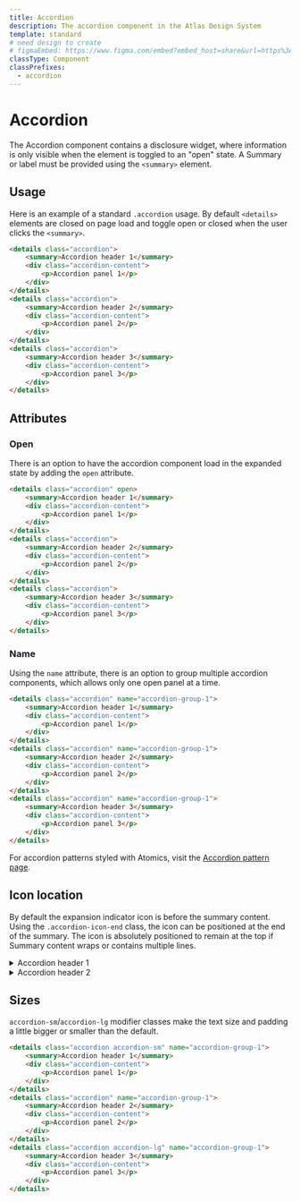 ```yaml
---
title: Accordion
description: The accordion component in the Atlas Design System
template: standard
# need design to create
# figmaEmbed: https://www.figma.com/embed?embed_host=share&url=https%3A%2F%2Fwww.figma.com%2Ffile%2FuVA2amRR71yJZ0GS6RI6zL%2F%25F0%259F%258C%259E-Atlas-Design-Library%3Fnode-id%3D1488%253A35182
classType: Component
classPrefixes:
  - accordion
---
```


# Accordion

The Accordion component contains a disclosure widget, where information is only visible when the element is toggled to an "open" state. A Summary or label must be provided using the `<summary>` element.

## Usage

Here is an example of a standard `.accordion` usage. By default `<details>` elements are closed on page load and toggle open or closed when the user clicks the `<summary>`.

```html
<details class="accordion">
	<summary>Accordion header 1</summary>
	<div class="accordion-content">
		<p>Accordion panel 1</p>
	</div>
</details>
<details class="accordion">
	<summary>Accordion header 2</summary>
	<div class="accordion-content">
		<p>Accordion panel 2</p>
	</div>
</details>
<details class="accordion">
	<summary>Accordion header 3</summary>
	<div class="accordion-content">
		<p>Accordion panel 3</p>
	</div>
</details>
```

## Attributes

### Open

There is an option to have the accordion component load in the expanded state by adding the `open` attribute.

```html
<details class="accordion" open>
	<summary>Accordion header 1</summary>
	<div class="accordion-content">
		<p>Accordion panel 1</p>
	</div>
</details>
<details class="accordion">
	<summary>Accordion header 2</summary>
	<div class="accordion-content">
		<p>Accordion panel 2</p>
	</div>
</details>
<details class="accordion">
	<summary>Accordion header 3</summary>
	<div class="accordion-content">
		<p>Accordion panel 3</p>
	</div>
</details>
```

### Name

Using the `name` attribute, there is an option to group multiple accordion components, which allows only one open panel at a time.

```html
<details class="accordion" name="accordion-group-1">
	<summary>Accordion header 1</summary>
	<div class="accordion-content">
		<p>Accordion panel 1</p>
	</div>
</details>
<details class="accordion" name="accordion-group-1">
	<summary>Accordion header 2</summary>
	<div class="accordion-content">
		<p>Accordion panel 2</p>
	</div>
</details>
<details class="accordion" name="accordion-group-1">
	<summary>Accordion header 3</summary>
	<div class="accordion-content">
		<p>Accordion panel 3</p>
	</div>
</details>
```

For accordion patterns styled with Atomics, visit the [Accordion pattern page](../patterns/accordion.md).

## Icon location

By default the expansion indicator icon is before the summary content. Using the `.accordion-icon-end` class, the icon can be positioned at the end of the summary. The icon is absolutely positioned to remain at the top if Summary content wraps or contains multiple lines.

<details class="accordion">
  <summary>Accordion header 1</summary>
  <div class="accordion-content">
  	<p>Accordion panel 1</p>
  </div>
</details>
<details class="accordion border-top">
  <summary class="accordion-icon-end">Accordion header 2</summary>
  <div class="accordion-content">
  	<p>Accordion panel 2</p>
  </div>
</details>

## Sizes

`accordion-sm`/`accordion-lg` modifier classes make the text size and padding a little bigger or smaller than the default.

```html
<details class="accordion accordion-sm" name="accordion-group-1">
	<summary>Accordion header 1</summary>
	<div class="accordion-content">
		<p>Accordion panel 1</p>
	</div>
</details>
<details class="accordion" name="accordion-group-1">
	<summary>Accordion header 2</summary>
	<div class="accordion-content">
		<p>Accordion panel 2</p>
	</div>
</details>
<details class="accordion accordion-lg" name="accordion-group-1">
	<summary>Accordion header 3</summary>
	<div class="accordion-content">
		<p>Accordion panel 3</p>
	</div>
</details>
```
